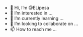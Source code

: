 - 👋 Hi, I’m @ELipesa
- 👀 I’m interested in ...
- 🌱 I’m currently learning ...
- 💞️ I’m looking to collaborate on ...
- 📫 How to reach me ...

<!---
ELipesa/ELipesa is a ✨ special ✨ repository because its `README.md` (this file) appears on your GitHub profile.
You can click the Preview link to take a look at your changes.
--->
